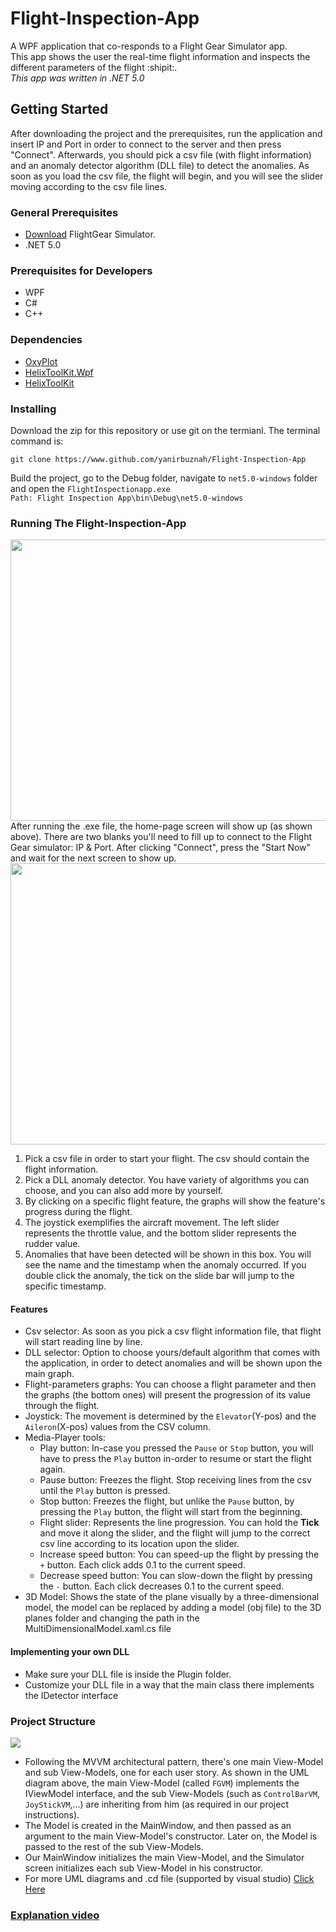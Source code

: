 # Flight-Inspection-App
A WPF application that co-responds to a Flight Gear Simulator app.</br>
This app shows the user the real-time flight information and inspects the different parameters of the flight :shipit:.</br> *This app was written in .NET 5.0*


## Getting Started
After downloading the project and the prerequisites, run the application and insert IP and Port in order to connect to the server and then press "Connect". Afterwards, you should pick a csv file (with flight information) and an anomaly detector algorithm (DLL file) to detect the anomalies. As soon as you load the csv file, the flight will begin, and you will see the slider moving according to the csv file lines.


### General Prerequisites

* [Download](https://www.flightgear.org) FlightGear Simulator.
* .NET 5.0
### Prerequisites for Developers
* WPF
* C#
* C++


### Dependencies

* [OxyPlot](https://oxyplot.readthedocs.io/en/latest/getting-started/hello-wpf-xaml.html)
* [HelixToolKit.Wpf](https://www.nuget.org/packages/HelixToolkit.Wpf/)
* [HelixToolKit](https://www.nuget.org/packages/HelixToolkit/)


### Installing
Download the zip for this repository or use git on the termianl. The terminal command is:
```
git clone https://www.github.com/yanirbuznah/Flight-Inspection-App
```
Build the project, go to the Debug folder, navigate to `net5.0-windows` folder and open the `FlightInspectionapp.exe`<br/>
```Path: Flight Inspection App\bin\Debug\net5.0-windows```


### Running The Flight-Inspection-App

<img src = "https://user-images.githubusercontent.com/56928005/114501619-ff45e280-9c32-11eb-9c75-fab44f9576ab.png" width="1050" height="450"></br>
After running the .exe file, the home-page screen will show up (as shown above).
There are two blanks you'll need to fill up to connect to the Flight Gear simulator: IP & Port.
After clicking "Connect", press the "Start Now" and wait for the next screen to show up.</br>
<img src="https://user-images.githubusercontent.com/56928005/114501645-0bca3b00-9c33-11eb-9c77-f9df4d203f3c.png" width="1050" height="450"></br>
1. Pick a csv file in order to start your flight. The csv should contain the flight information.
2. Pick a DLL anomaly detector. You have variety of algorithms you can choose, and you can also add more by yourself.
3. By clicking on a specific flight feature, the graphs will show the feature's progress during the flight.
4. The joystick exemplifies the aircraft movement. The left slider represents the throttle value, and the bottom slider represents the rudder value.
5. Anomalies that have been detected will be shown in this box. You will see the name and the timestamp when the anomaly occurred. If you double click the anomaly, the tick on the slide bar will jump to the specific timestamp.


#### Features

* Csv selector: As soon as you pick a csv flight information file, that flight will start reading line by line.
* DLL selector: Option to choose yours/default algorithm that comes with the application, in order to detect anomalies and will be shown upon the main graph.
* Flight-parameters graphs: You can choose a flight parameter and then the graphs (the bottom ones) will present the progression of its value through the flight.
* Joystick: The movement is determined by the `Elevator`(Y-pos) and the `Aileron`(X-pos) values from the CSV column.
* Media-Player tools:
  - Play button: In-case you pressed the `Pause` or `Stop` button, you will have to press the `Play` button in-order to resume or start the flight again.
  - Pause button: Freezes the flight. Stop receiving lines from the csv until the `Play` button is pressed.
  - Stop button: Freezes the flight, but unlike the `Pause` button, by pressing the `Play` button, the flight will start from the beginning.
  - Flight slider: Represents the line progression. You can hold the **Tick** and move it along the slider, and the flight will jump to the correct csv line according to its location upon the slider.
  - Increase speed button: You can speed-up the flight by pressing the `+` button. Each click adds 0.1 to the current speed.
  - Decrease speed button: You can slow-down the flight by pressing the `-` button. Each click decreases 0.1 to the current speed.
 * 3D Model: Shows the state of the plane visually by a three-dimensional model, the model can be replaced by adding a model (obj file) to the 3D planes folder and changing the path in the MultiDimensionalModel.xaml.cs file


#### Implementing your own DLL 

- Make sure your DLL file is inside the Plugin folder.
- Customize your DLL file in a way that the main class there implements the IDetector interface 


### Project Structure

<img src="https://github.com/yanirbuznah/Flight-Inspection-App/blob/master/UML%20photos/MVVM.jpg?raw=true">


- Following the MVVM architectural pattern, there's one main View-Model and sub View-Models, one for each user story.
  As shown in the UML diagram above, the main View-Model (called `FGVM`) implements the IViewModel interface, and the sub View-Models (such as `ControlBarVM`, `JoyStickVM`,...) are inheriting from him (as required in our project instructions).
- The Model is created in the MainWindow, and then passed as an argument to the main View-Model's constructor. Later on, the Model is passed to the rest of the sub View-Models.
- Our MainWindow initializes the main View-Model, and the Simulator screen initializes each sub View-Model in his constructor.
- For more UML diagrams and .cd file (supported by visual studio) [Click Here](https://github.com/yanirbuznah/Flight-Inspection-App/tree/master/UML%20photos)
### [Explanation video](https://youtu.be/7ZFw2OHoFSc)
